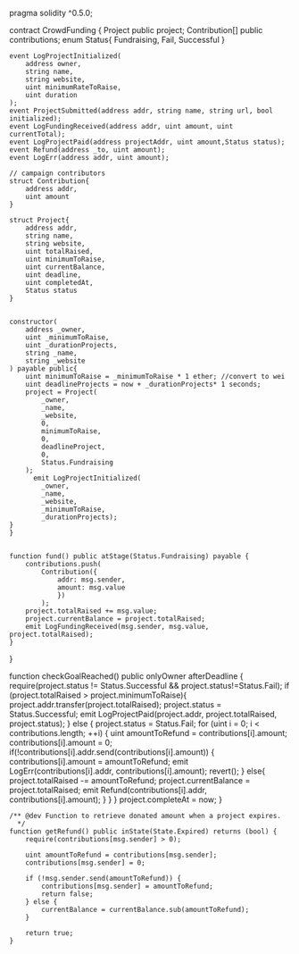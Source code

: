 pragma solidity ^0.5.0;



contract CrowdFunding {
    Project public project;
    Contribution[] public contributions;
    enum Status{
        Fundraising,
        Fail,
        Successful
    }

    event LogProjectInitialized(
        address owner,
        string name,
        string website,
        uint minimumRateToRaise,
        uint duration
    );
    event ProjectSubmitted(address addr, string name, string url, bool initialized);
    event LogFundingReceived(address addr, uint amount, uint currentTotal);
    event LogProjectPaid(address projectAddr, uint amount,Status status);
    event Refund(address _to, uint amount);
    event LogErr(address addr, uint amount);

    // campaign contributors
    struct Contribution{
        address addr,
        uint amount
    }

    struct Project{
        address addr,
        string name,
        string website,
        uint totalRaised,
        uint minimumToRaise,
        uint currentBalance,
        uint deadline,
        uint completedAt,
        Status status
    }


    constructor(
        address _owner, 
        uint _minimumToRaise, 
        uint _durationProjects,
        string _name,
        string _website
    ) payable public{
        uint minimumToRaise = _minimumToRaise * 1 ether; //convert to wei
        uint deadlineProjects = now + _durationProjects* 1 seconds;
        project = Project(
            _owner, 
            _name,
            _website,
            0,
            minimumToRaise,
            0,
            deadlineProject,
            0,
            Status.Fundraising
        );
          emit LogProjectInitialized(
            _owner,
            _name,
            _website,
            _minimumToRaise,
            _durationProjects);
    }
    }


    function fund() public atStage(Status.Fundraising) payable {
        contributions.push(
            Contribution({
                addr: msg.sender,
                amount: msg.value
                })
            );
        project.totalRaised += msg.value;
        project.currentBalance = project.totalRaised;
        emit LogFundingReceived(msg.sender, msg.value, project.totalRaised);
    }

}

function checkGoalReached() public onlyOwner afterDeadline {
        require(project.status != Status.Successful && project.status!=Status.Fail);
        if (project.totalRaised > project.minimumToRaise){
            project.addr.transfer(project.totalRaised);
            project.status = Status.Successful;
            emit LogProjectPaid(project.addr, project.totalRaised, project.status);
        } else {
            project.status = Status.Fail;
            for (uint i = 0; i < contributions.length; ++i) {
              uint amountToRefund = contributions[i].amount;
              contributions[i].amount = 0;
              if(!contributions[i].addr.send(contributions[i].amount)) {
                contributions[i].amount = amountToRefund;
                emit LogErr(contributions[i].addr, contributions[i].amount);
                revert();
              } else{
                project.totalRaised -= amountToRefund;
                project.currentBalance = project.totalRaised;
                emit Refund(contributions[i].addr, contributions[i].amount);
              }
            }
        }
        project.completeAt = now;
    }


    /** @dev Function to retrieve donated amount when a project expires.
      */
    function getRefund() public inState(State.Expired) returns (bool) {
        require(contributions[msg.sender] > 0);

        uint amountToRefund = contributions[msg.sender];
        contributions[msg.sender] = 0;

        if (!msg.sender.send(amountToRefund)) {
            contributions[msg.sender] = amountToRefund;
            return false;
        } else {
            currentBalance = currentBalance.sub(amountToRefund);
        }

        return true;
    }
